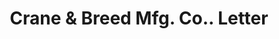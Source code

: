 ---
doi: 10.7916/D8QC1FM5
date_other: '1890'
date_other_textual: 1890-1899
form: correspondence
genre:
- Letters (correspondence)
name:
- Crane & Breed Mfg. Co.
object_in_context_url: https://biggert.cul.columbia.edu/items/view/ave_biggert_01250
subject_hierarchical_geographic:
- Cincinnati, Ohio, United States
subject_name:
- Crane & Breed Mfg. Co.
title: Crane & Breed Mfg. Co.. Letter
sort_title: Crane & Breed Mfg. Co.. Letter
call_number: ave_biggert_01250
coordinates:
- 39.1,-84.51666666666667
pid: ave_biggert_01250
identifiers: ave_biggert_01250
thumbnail: https://derivativo-1.library.columbia.edu/iiif/2/ldpd:343101/full/!256,256/0/native.jpg
permalink: /biggert/ave_biggert_01250/
layout: iiif-image-page
---